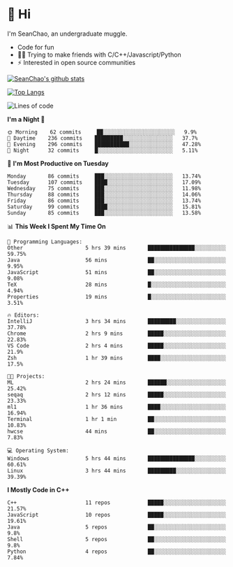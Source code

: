 # 👋 Hi
I'm SeanChao, an undergraduate muggle.

- Code for fun
- 👨‍💻 Trying to make friends with C/C++/Javascript/Python
- ⚡ Interested in open source communities

[![SeanChao's github stats](https://i-github-readme-stats.vercel.app/api?username=seanchao&show_icons=true)](https://github.com/anuraghazra/github-readme-stats)

[![Top Langs](https://i-github-readme-stats.vercel.app/api/top-langs/?username=seanchao&layout=compact)](https://github.com/anuraghazra/github-readme-stats)

<!--START_SECTION:waka-->
![Lines of code](https://img.shields.io/badge/From%20Hello%20World%20I%27ve%20Written-1.9%20million%20lines%20of%20code-blue)

**I'm a Night 🦉** 

```text
🌞 Morning    62 commits     ██░░░░░░░░░░░░░░░░░░░░░░░   9.9% 
🌆 Daytime    236 commits    █████████░░░░░░░░░░░░░░░░   37.7% 
🌃 Evening    296 commits    ███████████░░░░░░░░░░░░░░   47.28% 
🌙 Night      32 commits     █░░░░░░░░░░░░░░░░░░░░░░░░   5.11%

```
📅 **I'm Most Productive on Tuesday** 

```text
Monday       86 commits     ███░░░░░░░░░░░░░░░░░░░░░░   13.74% 
Tuesday      107 commits    ████░░░░░░░░░░░░░░░░░░░░░   17.09% 
Wednesday    75 commits     ███░░░░░░░░░░░░░░░░░░░░░░   11.98% 
Thursday     88 commits     ███░░░░░░░░░░░░░░░░░░░░░░   14.06% 
Friday       86 commits     ███░░░░░░░░░░░░░░░░░░░░░░   13.74% 
Saturday     99 commits     ████░░░░░░░░░░░░░░░░░░░░░   15.81% 
Sunday       85 commits     ███░░░░░░░░░░░░░░░░░░░░░░   13.58%

```


📊 **This Week I Spent My Time On** 

```text
💬 Programming Languages: 
Other                    5 hrs 39 mins       ███████████████░░░░░░░░░░   59.75% 
Java                     56 mins             ██░░░░░░░░░░░░░░░░░░░░░░░   9.95% 
JavaScript               51 mins             ██░░░░░░░░░░░░░░░░░░░░░░░   9.08% 
TeX                      28 mins             █░░░░░░░░░░░░░░░░░░░░░░░░   4.94% 
Properties               19 mins             █░░░░░░░░░░░░░░░░░░░░░░░░   3.51%

🔥 Editors: 
IntelliJ                 3 hrs 34 mins       █████████░░░░░░░░░░░░░░░░   37.78% 
Chrome                   2 hrs 9 mins        █████░░░░░░░░░░░░░░░░░░░░   22.83% 
VS Code                  2 hrs 4 mins        █████░░░░░░░░░░░░░░░░░░░░   21.9% 
Zsh                      1 hr 39 mins        ████░░░░░░░░░░░░░░░░░░░░░   17.5%

🐱‍💻 Projects: 
ML                       2 hrs 24 mins       ██████░░░░░░░░░░░░░░░░░░░   25.42% 
seqaq                    2 hrs 12 mins       █████░░░░░░░░░░░░░░░░░░░░   23.33% 
ml1                      1 hr 36 mins        ████░░░░░░░░░░░░░░░░░░░░░   16.94% 
Terminal                 1 hr 1 min          ██░░░░░░░░░░░░░░░░░░░░░░░   10.83% 
hwcse                    44 mins             ██░░░░░░░░░░░░░░░░░░░░░░░   7.83%

💻 Operating System: 
Windows                  5 hrs 44 mins       ███████████████░░░░░░░░░░   60.61% 
Linux                    3 hrs 44 mins       █████████░░░░░░░░░░░░░░░░   39.39%

```

**I Mostly Code in C++** 

```text
C++                      11 repos            █████░░░░░░░░░░░░░░░░░░░░   21.57% 
JavaScript               10 repos            █████░░░░░░░░░░░░░░░░░░░░   19.61% 
Java                     5 repos             ██░░░░░░░░░░░░░░░░░░░░░░░   9.8% 
Shell                    5 repos             ██░░░░░░░░░░░░░░░░░░░░░░░   9.8% 
Python                   4 repos             ██░░░░░░░░░░░░░░░░░░░░░░░   7.84%

```



<!--END_SECTION:waka-->
